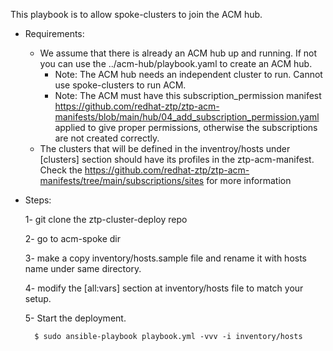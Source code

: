 This playbook is to allow spoke-clusters to join the ACM hub.

- Requirements:

    - We assume that there is already an ACM hub up and running. If not you can use the ../acm-hub/playbook.yaml to create an ACM hub.
        - Note: The ACM hub needs an independent cluster to run. Cannot use spoke-clusters to run ACM.
        - Note: The ACM must have this subscription_permission manifest https://github.com/redhat-ztp/ztp-acm-manifests/blob/main/hub/04_add_subscription_permission.yaml applied to give proper permissions, otherwise the subscriptions are not created correctly.
    - The clusters that will be defined in the inventroy/hosts under [clusters] section should have its profiles in the ztp-acm-manifest. Check the https://github.com/redhat-ztp/ztp-acm-manifests/tree/main/subscriptions/sites for more information

- Steps:

    1- git clone the ztp-cluster-deploy repo

    2- go to acm-spoke dir

    3- make a copy inventory/hosts.sample file and rename it with hosts name under same directory.

    4- modify the [all:vars] section at inventory/hosts file to match your setup.

    5- Start the deployment.

        $ sudo ansible-playbook playbook.yml -vvv -i inventory/hosts
